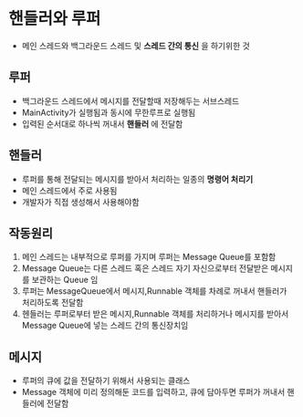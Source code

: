# 핸들러와 루퍼
* 메인 스레드와 백그라운드 스레드 및 __스레드 간의 통신__ 을 하기위한 것
## 루퍼
* 백그라운드 스레드에서 메시지를 전달할때 저장해두는 서브스레드
* MainActivity가 실행됨과 동시에 무한루프로 실행됨
* 입력된 순서대로 하나씩 꺼내서 __핸들러__ 에 전달함
## 핸들러
* 루퍼를 통해 전달되는 메시지를 받아서 처리하는 일종의 __명령어 처리기__
* 메인 스레드에서 주로 사용됨
* 개발자가 직접 생성해서 사용해야함
## 작동원리
1. 메인 스레드는 내부적으로 루퍼를 가지며 루퍼는 Message Queue를 포함함
2. Message Queue는 다른 스레드 혹은 스레드 자기 자신으로부터 전달받은 메시지를 보관하는 Queue 임
3. 루퍼는 MessageQueue에서 메시지,Runnable 객체를 차례로 꺼내서 핸들러가 처리하도록 전달함
4. 헨들러는 루퍼로부터 받은 메시지,Runnable 객체를 처리하거나 메시지를 받아서 Message Queue에 넣는 스레드 간의 통신장치임
## 메시지
* 루퍼의 큐에 값을 전달하기 위해서 사용되는 클래스
* Message 객체에 미리 정의해둔 코드를 입력하고, 큐에 담아두면 루퍼가 꺼내서 핸들러에 전달함